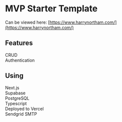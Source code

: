 # MVP Starter Template

Can be viewed here: [https://www.harrynortham.com/](https://www.harrynortham.com/)

## Features

CRUD  
Authentication

## Using

Next.js  
Supabase  
PostgreSQL  
Typescript  
Deployed to Vercel  
Sendgrid SMTP
